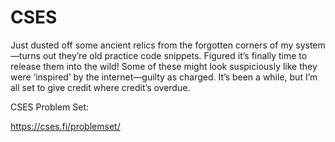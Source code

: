 # CSES

Just dusted off some ancient relics from the forgotten corners of my system—turns out they’re old practice code snippets. Figured it’s finally time to release them into the wild! Some of these might look suspiciously like they were ‘inspired’ by the internet—guilty as charged. It’s been a while, but I’m all set to give credit where credit’s overdue.

CSES Problem Set:

https://cses.fi/problemset/

